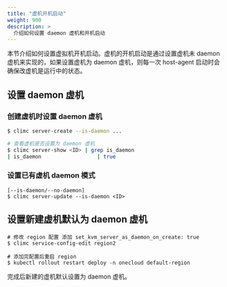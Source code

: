 ```yaml
---
title: "虚机开机启动"
weight: 900
description: >
  介绍如何设置 daemon 虚机和开机启动
---
```


本节介绍如何设置虚拟机开机启动。虚机的开机启动是通过设置虚机未 daemon 虚机来实现的，如果设置虚机为 daemon 虚机，则每一次 host-agent 启动时会确保改虚机是运行中的状态。


## 设置 daemon 虚机

### 创建虚机时设置 daemon 虚机
```bash
$ climc server-create --is-daemon ...

# 查看虚机是否设置为 daemon 虚机
$ climc server-show <ID> | grep is_daemon
| is_daemon                  | true
```

### 设置已有虚机 daemon 模式
```
[--is-daemon/--no-daemon]
$ climc server-update --is-daemon <ID>
```

## 设置新建虚机默认为 daemon 虚机

```
# 修改 region 配置 添加 set_kvm_server_as_daemon_on_create: true
$ climc service-config-edit region2

# 添加完配置后重启 region
$ kubectl rollout restart deploy -n onecloud default-region
```

完成后新建的虚机默认设置为 daemon 虚机。
